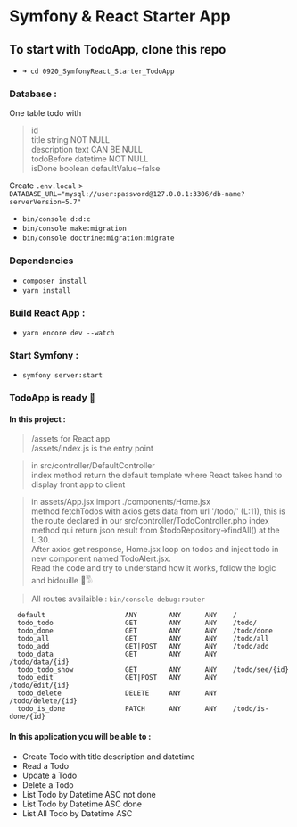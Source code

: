 # Symfony & React Starter App

## To start with TodoApp, clone this repo  

- ``` ➜ cd 0920_SymfonyReact_Starter_TodoApp ``` 

### Database : 

One table todo with 
> id <br>
> title string NOT NULL <br>
> description text CAN BE NULL <br>
> todoBefore datetime NOT NULL <br> 
> isDone boolean defaultValue=false <br>

Create `.env.local` > `DATABASE_URL="mysql://user:password@127.0.0.1:3306/db-name?serverVersion=5.7"`

- ``` bin/console d:d:c ``` 
- ``` bin/console make:migration ``` 
- ``` bin/console doctrine:migration:migrate ``` 

### Dependencies
- ``` composer install ```
- ``` yarn install ```

### Build React App :
- ``` yarn encore dev --watch ```


### Start Symfony :
- ``` symfony server:start ```


### TodoApp is ready 🤌


#### In this project :

> /assets for React app <br>
> /assets/index.js is the entry point
  
> in src/controller/DefaultController <br> 
  index method return the default template where React takes hand to display front app to client <br>

> in assets/App.jsx import ./components/Home.jsx <br> 
   method fetchTodos with axios gets data from url '/todo/' (L:11), this is the route declared in our src/controller/TodoController.php index method qui return json result from $todoRepository->findAll() at the L:30. <br> 
   After axios get response, Home.jsx loop on todos and inject todo in new component named TodoAlert.jsx. <br> 
   Read the code and try to understand how it works, follow the logic and bidouille 🔧𓀄 <br>

> All routes availaible : ``` bin/console debug:router ```
```
  default                    ANY        ANY      ANY    /                                  
  todo_todo                  GET        ANY      ANY    /todo/                             
  todo_done                  GET        ANY      ANY    /todo/done                         
  todo_all                   GET        ANY      ANY    /todo/all                          
  todo_add                   GET|POST   ANY      ANY    /todo/add                          
  todo_data                  GET        ANY      ANY    /todo/data/{id}                    
  todo_todo_show             GET        ANY      ANY    /todo/see/{id}                     
  todo_edit                  GET|POST   ANY      ANY    /todo/edit/{id}                    
  todo_delete                DELETE     ANY      ANY    /todo/delete/{id}                  
  todo_is_done               PATCH      ANY      ANY    /todo/is-done/{id}
```

#### In this application you will be able to :
- Create Todo with title description and datetime
- Read a Todo
- Update a Todo
- Delete a Todo
- List Todo by Datetime ASC not done
- List Todo by Datetime ASC done
- List All Todo by Datetime ASC 